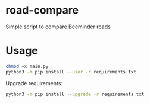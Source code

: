 # road-compare

Simple script to compare Beeminder roads

# Usage

```bash
chmod +x main.py
python3 -m pip install --user -r requirements.txt
```

Upgrade requirements:

```bash
python3 -m pip install --upgrade -r requirements.txt
```